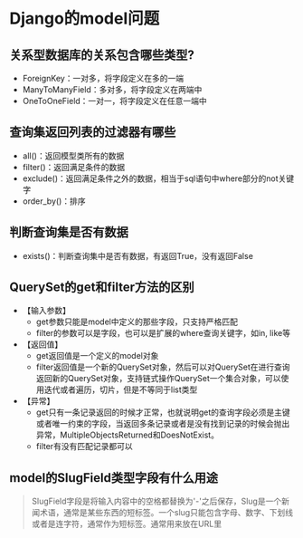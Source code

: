 # Django的model问题

## 关系型数据库的关系包含哪些类型?

* ForeignKey：一对多，将字段定义在多的一端
* ManyToManyField：多对多，将字段定义在两端中
* OneToOneField：一对一，将字段定义在任意一端中

## 查询集返回列表的过滤器有哪些

* all\(\)：返回模型类所有的数据
* filter\(\)：返回满足条件的数据
* exclude\(\)：返回满足条件之外的数据，相当于sql语句中where部分的not关键字
* order\_by\(\)：排序

## 判断查询集是否有数据

* exists\(\)：判断查询集中是否有数据，有返回True，没有返回False

## QuerySet的get和filter方法的区别

* 【输入参数】
  * get参数只能是model中定义的那些字段，只支持严格匹配
  * filter的参数可以是字段，也可以是扩展的where查询关键字，如in, like等
* 【返回值】
  * get返回值是一个定义的model对象
  * filter返回值是一个新的QuerySet对象，然后可以对QuerySet在进行查询返回新的QuerySet对象，支持链式操作QuerySet一个集合对象，可以使用迭代或者遍历，切片，但是不等同于list类型
* 【异常】
  * get只有一条记录返回的时候才正常，也就说明get的查询字段必须是主键或者唯一约束的字段，当返回多条记录或者是没有找到记录的时候会抛出异常，MultipleObjectsReturned和DoesNotExist。
  * filter有没有匹配记录都可以

## model的SlugField类型字段有什么用途

> SlugField字段是将输入内容中的空格都替换为'-'之后保存，Slug是一个新闻术语，通常是某些东西的短标签。一个slug只能包含字母、数字、下划线或者是连字符，通常作为短标签。通常用来放在URL里

